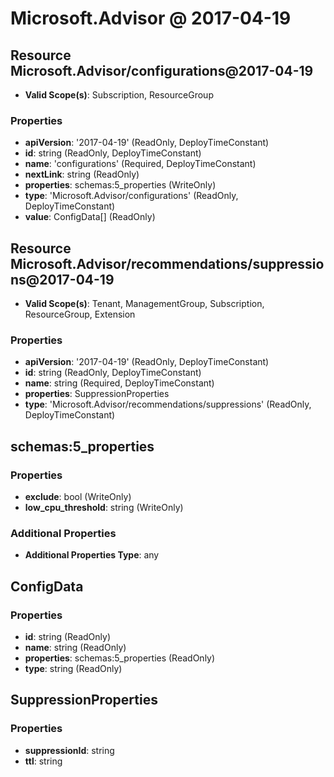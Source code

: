 # Microsoft.Advisor @ 2017-04-19

## Resource Microsoft.Advisor/configurations@2017-04-19
* **Valid Scope(s)**: Subscription, ResourceGroup
### Properties
* **apiVersion**: '2017-04-19' (ReadOnly, DeployTimeConstant)
* **id**: string (ReadOnly, DeployTimeConstant)
* **name**: 'configurations' (Required, DeployTimeConstant)
* **nextLink**: string (ReadOnly)
* **properties**: schemas:5_properties (WriteOnly)
* **type**: 'Microsoft.Advisor/configurations' (ReadOnly, DeployTimeConstant)
* **value**: ConfigData[] (ReadOnly)

## Resource Microsoft.Advisor/recommendations/suppressions@2017-04-19
* **Valid Scope(s)**: Tenant, ManagementGroup, Subscription, ResourceGroup, Extension
### Properties
* **apiVersion**: '2017-04-19' (ReadOnly, DeployTimeConstant)
* **id**: string (ReadOnly, DeployTimeConstant)
* **name**: string (Required, DeployTimeConstant)
* **properties**: SuppressionProperties
* **type**: 'Microsoft.Advisor/recommendations/suppressions' (ReadOnly, DeployTimeConstant)

## schemas:5_properties
### Properties
* **exclude**: bool (WriteOnly)
* **low_cpu_threshold**: string (WriteOnly)
### Additional Properties
* **Additional Properties Type**: any

## ConfigData
### Properties
* **id**: string (ReadOnly)
* **name**: string (ReadOnly)
* **properties**: schemas:5_properties (ReadOnly)
* **type**: string (ReadOnly)

## SuppressionProperties
### Properties
* **suppressionId**: string
* **ttl**: string

